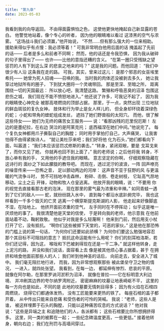 ```yaml
---
title: "第九章"
date: 2023-05-03
---
```

我看到我的向导返回，
不由得面露惧怕之色，
这使他更快地掩起自己新显露的苍白。
他警觉地站着，像个专心的听者，
因为他的眼睛难以看过
这漆黑的空气与浓雾。
“这场战斗我们必须赢，”他开始说，
“不然……但有那么强大的一位来相助。
援助来得似乎有点慢：我必须等着！”
可我非常明白他用后面的话
掩盖起了先前的话——
后者是多么和前者不同啊；
然而，他的话还是令我恐惧，
因为我从破碎的句子里得出了——
也许——比他的意指还糟的含义。
“在第一圈只受残缺之望
惩罚的人有下到这么深
的悲哀之地来的吗？”
这是我的问题。而他回道：
“我们中很少有人沿
这条我在走的路。
可我，其实，曾来过这儿：
是那个邪恶的女巫埃里希托——
她曾为死人招魂——召唤的我。
当时我的肉体还没被剥去多久，
她让我穿过地狱所有的圈子，
下到犹大圈将一个灵魂带回。
那是至深、至暗之所，
距离围绕一切的天国最远：
所以放心吧，我清楚这路。
繁殖和呼吸恶臭的沼泽
包围这悲伤之城，
我们现在不能不愤怒地进入。”
他还说了许多，可我记不起了，
因为我的眼睛使心神完全
被那高塔燃烧的顶部占据，
那里，于一点，突然出现
三位地狱的鲜血斑驳的复仇女神，
肢体和行为举止是女人样儿的，
但全身却环绕着深绿色的蛇；
小蛇和带角的蝰蛇组成发丝，
遮挡了她们野兽般的太阳穴。
而他，很了解这些侍女——
她们为无终的痛苦女王服务——
说：“看那凶残的厄里倪厄斯！
左边的是墨纪拉，在右边
哭泣的是阿莱克托；
底西福涅在她们中间。”他说完了。
每个复仇女神都用爪子撕裂自己的胸膛；
同时用手掌拍打自己，大声痛哭，
让我害怕得不由得紧挨诗人。
“就让美杜莎来吧；我们好将他
化为石头，”她们都看向下面，叫嚣道；
“我们本应该惩罚忒修斯的袭击。”
“转身，紧闭双眼，要是
戈耳戈来了，而你又见了她，
你就再也回不到上面了，”
我的老师说；之后他将我
转身，不放心单有我的手，
又用他的手遮住我的眼睛。
意志坚定的你啊，
仔细观察隐藏在这诗行的
面纱之下如此朦胧的教导吧。
而现在，透过泥泞的波浪，一阵
回声嘹亮的噪音传来——恐怖之音，
足以颤动两边的河岸：
这声音不亚于狂野的风
与更温暖的气流争斗时，
势不可挡地冲击森林，
粉碎、击倒、卷走树枝，
它趾高气昂地移动，尘土之云
开锋，动物和牧人仓皇逃离。
他放开我的眼睛，说：“不要用
你的视觉去直接看那古老的泡沫，
现在那里的雾气最为浓重和辛辣。”
如同青蛙一遇到了它们的敌人——
蛇，就纷纷跳入水中，
直到每个都沿水底趴俯完毕，
我也这样看到一千多个毁灭的亡灵
逃离一个横穿斯提克斯湖的人影，
他走起来好像脚底不湿，在陆地上。
他挤开面前浓重的空气，
左手同时在不停挥动；
似乎这是唯一厌烦他的事了。
我很清楚他是天堂的信使，
于是转向我的老师，他示意我
在他前面站着不动，鞠躬致敬。
他似乎对我是多么轻蔑啊！
他来到门前，然后用支小杖
打开了它，没有抵抗。
“啊你们这些被掷下天堂的，可恶的家伙，”
这是他在那恐怖的门槛上说的第一句话，
“为何你们还要如此骄横？
为何你们要这么勉强地容忍
那个其目标不可阻挡的意志？
抵抗这命运能有什么用呢？
你们的刻耳柏洛斯，若你们还记得，因为这，
喉咙和下巴被剥得现在还是一干二净。”
就这样他转身，走上泥污的路，
并没和我们说话，面容看上去
像是被其他烦心事占据着，甚于
在拥挤和啃食他面前那些人的人；
我们听到他神圣的话后，
向前走去，安全进入了城中。
我们毫无阻拦地行进，
而我，因为非常想观察那些
被此堡垒守卫之物的情况，
一进入，就四处张望。
我看到，在每一边，
都延伸有惨烈、悲哀的平原。
就像在阿尔勒，在那里罗讷河淤积为沼泽，
就像在普拉——它在标明意大利边境、
并冲刷其边界的夸尔纳罗湾附近，
密密麻麻的坟墓让地表崎岖不平，
这里的每一方向也是如此，不同的是
此地的坟墓要无情刺目得多；
因为有火焰在石棺四周燃烧，
烧得它们都通体发热，
没有工匠能要来更热的铁了。
每座石棺的盖子都开着，
从中传出只能来自悲痛
和受伤者的可怜的哭喊。
我说：“老师，这些人是谁，
被这样埋葬于石头的胸膛，
只能以这种痛苦叹息的方式说话？”
他对我说：“这些是异端之主
和追随他们的人，各派都有；
这些石棺要比你所想拥挤得多。
这里，同一类的被葬在一起；
一些纪念碑温度更高，一些更低。”
接着他转身，朝向右边；
我们在刑罚与高墙间穿过。